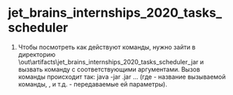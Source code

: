 # jet_brains_internships_2020_tasks_scheduler

1. Чтобы посмотреть как действуют команды, нужно зайти в директорию \out\artifacts\jet_brains_internships_2020_tasks_scheduler_jar
и вызвать команду с соответствующими аргументами. Вызов команды происходит так: java -jar <Command>.jar <parameter1> <parameter2> ...
(где <Command> - название вызываемой команды, <parameter1>, <parameter2> и т.д. - передаваемые ей параметры).

